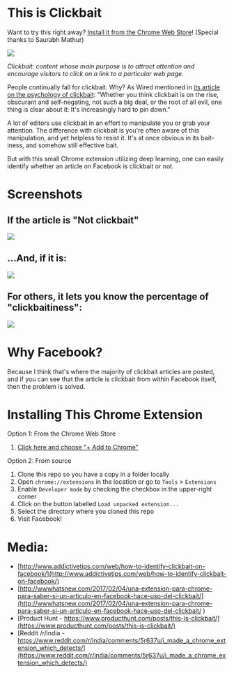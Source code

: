 # This is Clickbait
Want to try this right away? [Install it from the Chrome Web Store](https://chrome.google.com/webstore/detail/this-is-clickbait/ppklhdlfnadnlnllnenceabhldpnafjm)! (Special thanks to Saurabh Mathur)

![](https://i.ytimg.com/vi/pHNbitDDW3A/maxresdefault.jpg)

*Clickbait: content whose main purpose is to attract attention and encourage visitors to click on a link to a particular web page.*

People continually fall for clickbait. Why? As Wired mentioned in [its article on the psychology of clickbait](https://www.wired.com/2015/12/psychology-of-clickbait/): "Whether you think clickbait is on the rise, obscurant and self-negating, not such a big deal, or the root of all evil, one thing is clear about it: It's increasingly hard to pin down." 

A lot of editors use clickbait in an effort to manipulate you or grab your attention. The difference with clickbait is you're often aware of this manipulation, and yet helpless to resist it. It's at once obvious in its bait-iness, and somehow still effective bait.

But with this small Chrome extension utilizing deep learning, one can easily identify whether an article on Facebook is clickbait or not.

# Screenshots

## If the article is "Not clickbait"

![](https://i.imgur.com/Vse7SvM.png)

## ...And, if it is:

![](https://i.imgur.com/T9bmxE1.png)

## For others, it lets you know the percentage of "clickbaitiness":

![](https://i.imgur.com/mUvJQCG.png)

# Why Facebook?

Because I think that's where the majority of clickbait articles are posted, and if you can see that the article is clickbait from within Facebook itself, then the problem is solved.

# Installing This Chrome Extension

Option 1: From the Chrome Web Store

1. [Click here and choose "+ Add to Chrome"](https://chrome.google.com/webstore/detail/this-is-clickbait/ppklhdlfnadnlnllnenceabhldpnafjm)

Option 2: From source

1. Clone this repo so you have a copy in a folder locally
1. Open `chrome://extensions` in the location or go to `Tools` > `Extensions`
1. Enable `Developer mode` by checking the checkbox in the upper-right corner
1. Click on the button labelled `Load unpacked extension...`
1. Select the directory where you cloned this repo
1. Visit Facebook!


# Media:

- [http://www.addictivetips.com/web/how-to-identify-clickbait-on-facebook/](http://www.addictivetips.com/web/how-to-identify-clickbait-on-facebook/)
- [http://wwwhatsnew.com/2017/02/04/una-extension-para-chrome-para-saber-si-un-articulo-en-facebook-hace-uso-del-clickbait/](http://wwwhatsnew.com/2017/02/04/una-extension-para-chrome-para-saber-si-un-articulo-en-facebook-hace-uso-del-clickbait/
)
- [Product Hunt - https://www.producthunt.com/posts/this-is-clickbait/](https://www.producthunt.com/posts/this-is-clickbait/)
- [Reddit /r/india - https://www.reddit.com/r/india/comments/5r637u/i_made_a_chrome_extension_which_detects/](https://www.reddit.com/r/india/comments/5r637u/i_made_a_chrome_extension_which_detects/)
